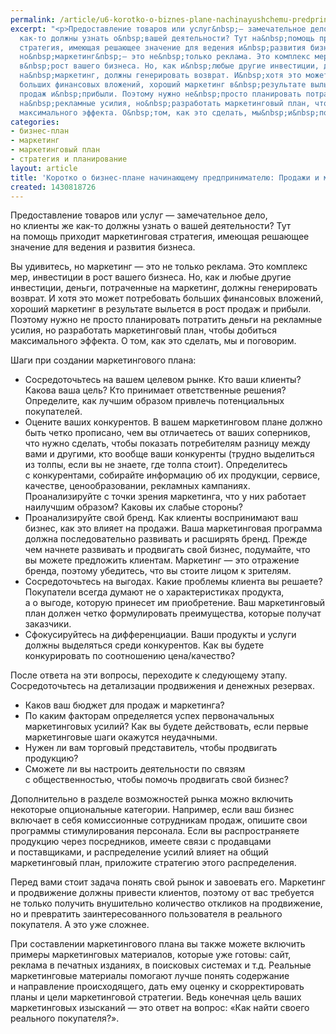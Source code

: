 ```yaml
---
permalink: /article/u6-korotko-o-biznes-plane-nachinayushchemu-predprinimatelyu-prodazhi-i-marketing
excerpt: "<p>Предоставление товаров или услуг&nbsp;— замечательное дело, но&nbsp;клиенты&nbsp;же
  как-то должны узнать о&nbsp;вашей деятельности? Тут на&nbsp;помощь приходит маркетинговая
  стратегия, имеющая решающее значение для ведения и&nbsp;развития бизнеса. </p>\r\n<p>Вы&nbsp;удивитесь,
  но&nbsp;маркетинг&nbsp;— это не&nbsp;только реклама. Это комплекс мер, инвестиции
  в&nbsp;рост вашего бизнеса. Но, как и&nbsp;любые другие инвестиции, деньги, потраченные
  на&nbsp;маркетинг, должны генерировать возврат. И&nbsp;хотя это может потребовать
  больших финансовых вложений, хороший маркетинг в&nbsp;результате выльется в&nbsp;рост
  продаж и&nbsp;прибыли. Поэтому нужно не&nbsp;просто планировать потратить деньги
  на&nbsp;рекламные усилия, но&nbsp;разработать маркетинговый план, чтобы добиться
  максимального эффекта. О&nbsp;том, как это сделать, мы&nbsp;и&nbsp;поговорим.</p>"
categories:
- бизнес-план
- маркетинг
- маркетинговый план
- стратегия и планирование
layout: article
title: 'Коротко о бизнес-плане начинающему предпринимателю: Продажи и маркетинг'
created: 1430818726
---
```

Предоставление товаров или услуг — замечательное дело, но клиенты же как-то должны узнать о вашей деятельности? Тут на помощь приходит маркетинговая стратегия, имеющая решающее значение для ведения и развития бизнеса.

Вы удивитесь, но маркетинг — это не только реклама. Это комплекс мер, инвестиции в рост вашего бизнеса. Но, как и любые другие инвестиции, деньги, потраченные на маркетинг, должны генерировать возврат. И хотя это может потребовать больших финансовых вложений, хороший маркетинг в результате выльется в рост продаж и прибыли. Поэтому нужно не просто планировать потратить деньги на рекламные усилия, но разработать маркетинговый план, чтобы добиться максимального эффекта. О том, как это сделать, мы и поговорим.

Шаги при создании маркетингового плана:

 *  Сосредоточьтесь на вашем целевом рынке. Кто ваши клиенты? Какова ваша цель? Кто принимает ответственные решения? Определите, как лучшим образом привлечь потенциальных покупателей.
 *  Оцените ваших конкурентов. В вашем маркетинговом плане должно быть четко прописано, чем вы отличаетесь от ваших соперников, что нужно сделать, чтобы показать потребителям разницу между вами и другими, кто вообще ваши конкуренты (трудно выделиться из толпы, если вы не знаете, где толпа стоит). Определитесь с конкурентами, собирайте информацию об их продукции, сервисе, качестве, ценообразовании, рекламных кампаниях. Проанализируйте с точки зрения маркетинга, что у них работает наилучшим образом? Каковы их слабые стороны?
 *  Проанализируйте свой бренд. Как клиенты воспринимают ваш бизнес, как это влияет на продажи. Ваша маркетинговая программа должна последовательно развивать и расширять бренд. Прежде чем начнете развивать и продвигать свой бизнес, подумайте, что вы можете предложить клиентам. Маркетинг — это отражение бренда, поэтому убедитесь, что вы стоите лицом к зрителям.
 *  Сосредоточьтесь на выгодах. Какие проблемы клиента вы решаете? Покупатели всегда думают не о характеристиках продукта, а о выгоде, которую принесет им приобретение. Ваш маркетинговый план должен четко формулировать преимущества, которые получат заказчики.
 *  Сфокусируйтесь на дифференциации. Ваши продукты и услуги должны выделяться среди конкурентов. Как вы будете конкурировать по соотношению цена/качество?

После ответа на эти вопросы, переходите к следующему этапу. Сосредоточьтесь на детализации продвижения и денежных резервах.

 *  Каков ваш бюджет для продаж и маркетинга?
 *  По каким факторам определяется успех первоначальных маркетинговых усилий? Как вы будете действовать, если первые маркетинговые шаги окажутся неудачными.
 *  Нужен ли вам торговый представитель, чтобы продвигать продукцию?
 *  Сможете ли вы настроить деятельности по связям с общественностью, чтобы помочь продвигать свой бизнес?

Дополнительно в разделе возможностей рынка можно включить некоторые опциональные категории. Например, если ваш бизнес включает в себя комиссионные сотрудникам продаж, опишите свои программы стимулирования персонала. Если вы распространяете продукцию через посредников, имеете связи с продавцами и поставщиками, и распределение усилий влияет на общий маркетинговый план, приложите стратегию этого распределения.

Перед вами стоит задача понять свой рынок и завоевать его. Маркетинг и продвижение должны привести клиентов, поэтому от вас требуется не только получить внушительно количество откликов на продвижение, но и превратить заинтересованного пользователя в реального покупателя. А это уже сложнее.

При составлении маркетингового плана вы также можете включить примеры маркетинговых материалов, которые уже готовы: сайт, реклама в печатных изданиях, в поисковых системах и т.д. Реальные маркетинговые материалы помогают лучше понять содержание и направление происходящего, дать ему оценку и скорректировать планы и цели маркетинговой стратегии. Ведь конечная цель ваших маркетинговых изысканий — это ответ на вопрос: «Как найти своего реального покупателя?».  

